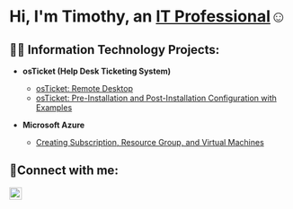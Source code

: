 
<h1>Hi, I'm Timothy, an <a href="https://linkedin.com/in/Josh">IT Professional</a>☺</h1>

<h2>👨‍💻 Information Technology Projects:</h2>

- <b>osTicket (Help Desk Ticketing System)</b>
  - [osTicket: Remote Desktop](https://github.com/tjgarner1107/osticket-prereqs)
  - [osTicket: Pre-Installation and Post-Installation Configuration with Examples](https://github.com/tjgarner1107/post-install-config)
  
- <b>Microsoft Azure</b>
  - [Creating Subscription, Resource Group, and Virtual Machines](https://github.com/tjgarner1107/configure-ad)
  
<h2>🤳Connect with me:</h2>


[<img align="left" alt="Josh | LinkedIn" width="22px" src="https://cdn.jsdelivr.net/npm/simple-icons@v3/icons/linkedin.svg" />][linkedin]


[linkedin]: https://www.linkedin.com/in/timothy-garner-854741b0/
